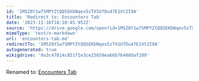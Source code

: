 ```yaml
---
id: '1M5Z8Y1w7SMPYZtQQ5EKbNqev5zTXSUfDu47E1Xt2I9A'
title: 'Redirect to: Encounters Tab'
date: '2023-11-16T18:10:45.952Z'
source: 'https://drive.google.com/open?id=1M5Z8Y1w7SMPYZtQQ5EKbNqev5zTXSUfDu47E1Xt2I9A'
mimeType: 'text/x-markdown'
url: 'encounters-tab.md'
redirectTo: '1M5Z8Y1w7SMPYZtQQ5EKbNqev5zTXSUfDu47E1Xt2I9A'
autogenerated: true
wikigdrive: '9a3c47814c851f1e3ce25659ea66b7640ddaf209'
---
```

Renamed to: [Encounters Tab](encounters-tab.md)
